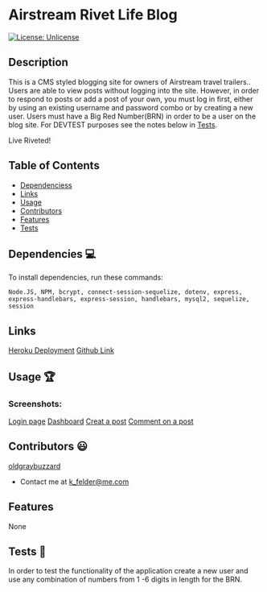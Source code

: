 # Airstream Rivet Life Blog

[![License: Unlicense](https://img.shields.io/badge/license-Unlicense-blue.svg)](http://unlicense.org/)
  
## Description
This is a CMS styled blogging site for owners of Airstream travel trailers.. Users are able to view posts without logging into the site. However, in order to respond to posts or add a post of your own, you must log in first, either by using an existing username and password combo or by creating a new user. Users must have a Big Red Number(BRN) in order to be a user on the blog site. For DEVTEST purposes see the notes below in [Tests](#tests).

Live Riveted! 




## Table of Contents
* [Dependenciess](#dependencies)
* [Links](#links)
* [Usage](#usage)
* [Contributors](#contributors)
* [Features](#features)
* [Tests](#tests)


## Dependencies 💻
To install dependencies, run these commands:
```
Node.JS, NPM, bcrypt, connect-session-sequelize, dotenv, express, express-handlebars, express-session, handlebars, mysql2, sequelize, session
```

## Links
[Heroku Deployment](https://arcane-earth-71904.herokuapp.com/)
[Github Link](https://github.com/oldgraybuzzard/aluminum_rivet_life.git)

## Usage 🏆
### Screenshots:
[Login page](https://github.com/oldgraybuzzard/aluminum_rivet_life/blob/main/readme_assets/ARL_login2.PNG)
[Dashboard](https://github.com/oldgraybuzzard/aluminum_rivet_life/blob/main/readme_assets/ARL_dashboard.PNG)
[Creat a post](https://github.com/oldgraybuzzard/aluminum_rivet_life/blob/main/readme_assets/ARL_newpost.PNG)
[Comment on a post](https://github.com/oldgraybuzzard/aluminum_rivet_life/blob/main/readme_assets/ARL_comment.PNG)


## Contributors 😃
[oldgraybuzzard](https://github.com/oldgraybuzzard)
* Contact me at k_felder@me.com


## Features
None 

## Tests 🧪
In order to test the functionality of the application create a new user and use any combination of numbers from 1 -6 digits in length for the BRN. 
